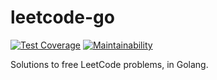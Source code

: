 # leetcode-go

[![Test Coverage](https://api.codeclimate.com/v1/badges/ad5b52bf4177d9b3a36c/test_coverage)](https://codeclimate.com/github/vivekv96/leetcode-go/test_coverage)
[![Maintainability](https://api.codeclimate.com/v1/badges/ad5b52bf4177d9b3a36c/maintainability)](https://codeclimate.com/github/vivekv96/leetcode-go/maintainability)

Solutions to free LeetCode problems, in Golang.
